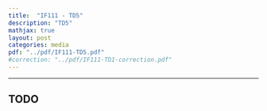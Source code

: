 ```yaml
---
title:  "IF111 - TD5"
description: "TD5"
mathjax: true
layout: post
categories: media
pdf: "../pdf/IF111-TD5.pdf"
#correction: "../pdf/IF111-TD1-correction.pdf"
---
```


---

## TODO